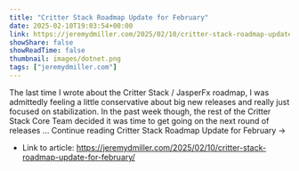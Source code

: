 ```yaml
---
title: "Critter Stack Roadmap Update for February"
date: 2025-02-10T19:03:54+00:00
link: https://jeremydmiller.com/2025/02/10/critter-stack-roadmap-update-for-february/
showShare: false
showReadTime: false
thumbnail: images/dotnet.png
tags: ["jeremydmiller.com"]
---
```

The last time I wrote about the Critter Stack / JasperFx roadmap, I was admittedly feeling a little conservative about big new releases and really just focused on stabilization. In the past week though, the rest of the Critter Stack Core Team decided it was time to get going on the next round of releases … Continue reading Critter Stack Roadmap Update for February →

- Link to article: https://jeremydmiller.com/2025/02/10/critter-stack-roadmap-update-for-february/